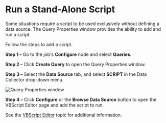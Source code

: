 # Run a Stand-Alone Script

Some situations require a script to be used exclusively without defining a data source. The Query
Properties window provides the ability to add and run a script.

Follow the steps to add a script.

**Step 1 –** Go to the job's **Configure** node and select **Queries**.

**Step 2 –** Click **Create Query** to open the Query Properties window.

**Step 3 –** Select the **Data Source** tab, and select **SCRIPT** in the Data Collector drop-down
menu.

![Query Properties window](/img/product_docs/accessanalyzer/11.6/admin/datacollector/script/querypropertiesstandalone.webp)

**Step 4 –** Click **Configure** or the **Browse Data Source** button to open the VBScript Editor
page and add the script to run.

See the
[VBScript Editor](/docs/accessanalyzer/11.6/admin/datacollector/script/editor.md)
topic for additional information.
